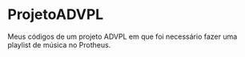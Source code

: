 # ProjetoADVPL
Meus códigos de um projeto ADVPL em que foi necessário fazer uma playlist de música no Protheus.
